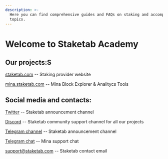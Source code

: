 ```yaml
---
description: >-
  Here you can find comprehensive guides and FAQs on staking and accompanying
  topics.
---
```


# Welcome to Staketab Academy

## Our projects:S

[staketab.com](https://staketab.com/) -- Staking provider website

[mina.staketab.com](https://mina.staketab.com/) -- Mina Block Explorer & Analitycs Tools

## Social media and contacts:

[Twitter](https://twitter.com/staketab) -- Staketab announcement channel

[Discord](https://discord.com/invite/6QUayW3ykD) -- Staketab community support channel for all our projects

[Telegram channel](https://t.me/staketab\_ann) -- Staketab announcement channel

[Telegram chat](https://t.me/mina\_staketab) -- Mina support chat

support@staketab.com -- Staketab contact email
